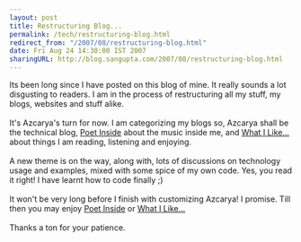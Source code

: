 ```yaml
---
layout: post
title: Restructuring Blog...
permalink: /tech/restructuring-blog.html
redirect_from: "/2007/08/restructuring-blog.html"
date: Fri Aug 24 14:30:00 IST 2007
sharingURL: http://blog.sangupta.com/2007/08/restructuring-blog.html
---
```


Its been long since I have posted on this blog of mine. It really sounds a lot disgusting to readers. I am in the process of restructuring all my stuff, my blogs, websites and stuff alike.
<br>
<br>It's Azcarya's turn for now. I am categorizing my blogs so, Azcarya shall be the technical blog, 
<a href="http://poetinside.blogspot.com/">Poet Inside</a> about the music inside me, and 
<a href="http://iliked.blogspot.com/">What I Like...</a> about things I am reading, listening and enjoying.
<br>
<br>A new theme is on the way, along with, lots of discussions on technology usage and examples, mixed with some spice of my own code. Yes, you read it right! I have learnt how to code finally ;)
<br>
<br>It won't be very long before I finish with customizing Azcarya! I promise. Till then you may enjoy 
<a href="http://poetinside.blogspot.com/">Poet Inside</a> or 
<a href="http://iliked.blogspot.com/">What I Like...</a>
<br>
<br>Thanks a ton for your patience.
